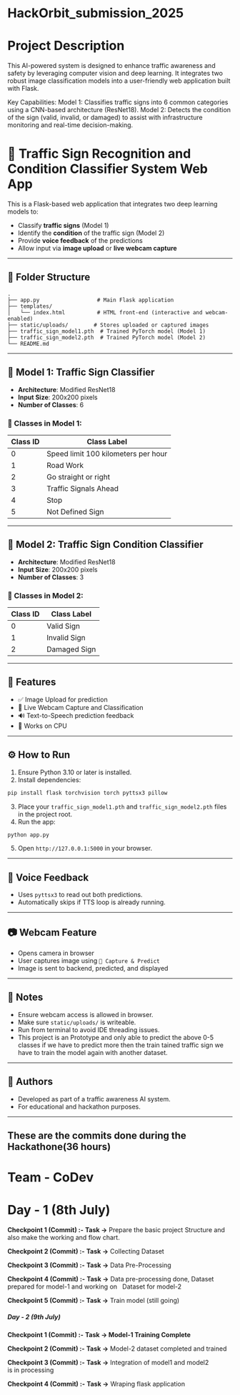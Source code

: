 # HackOrbit_submission_2025
# Project Description
This AI-powered system is designed to enhance traffic awareness and safety by leveraging computer vision and deep learning. It integrates two robust image classification models into a user-friendly web application built with Flask.

Key Capabilities:
Model 1: Classifies traffic signs into 6 common categories using a CNN-based architecture (ResNet18).
Model 2: Detects the condition of the sign (valid, invalid, or damaged) to assist with infrastructure monitoring and real-time decision-making.

# 🚦 Traffic Sign Recognition and Condition Classifier System Web App

This is a Flask-based web application that integrates two deep learning models to:

* Classify **traffic signs** (Model 1)
* Identify the **condition** of the traffic sign (Model 2)
* Provide **voice feedback** of the predictions
* Allow input via **image upload** or **live webcam capture**

---

## 📁 Folder Structure

```
.
├── app.py                  # Main Flask application
├── templates/
│   └── index.html          # HTML front-end (interactive and webcam-enabled)
├── static/uploads/        # Stores uploaded or captured images
├── traffic_sign_model1.pth  # Trained PyTorch model (Model 1)
├── traffic_sign_model2.pth  # Trained PyTorch model (Model 2)
└── README.md
```

---

## 🧠 Model 1: Traffic Sign Classifier

* **Architecture**: Modified ResNet18
* **Input Size**: 200x200 pixels
* **Number of Classes**: 6

### 🔢 Classes in Model 1:

| Class ID | Class Label                         |
| -------- | ----------------------------------- |
| 0        | Speed limit 100 kilometers per hour |
| 1        | Road Work                           |
| 2        | Go straight or right                |
| 3        | Traffic Signals Ahead               |
| 4        | Stop                                |
| 5        | Not Defined Sign                    |

---

## 🧠 Model 2: Traffic Sign Condition Classifier

* **Architecture**: Modified ResNet18
* **Input Size**: 200x200 pixels
* **Number of Classes**: 3

### 🔢 Classes in Model 2:

| Class ID | Class Label  |
| -------- | ------------ |
| 0        | Valid Sign   |
| 1        | Invalid Sign |
| 2        | Damaged Sign |

---

## 🧪 Features

* ✅ Image Upload for prediction
* 🎥 Live Webcam Capture and Classification
* 🔊 Text-to-Speech prediction feedback
* 🔁 Works on CPU

---

## ⚙️ How to Run

1. Ensure Python 3.10 or later is installed.
2. Install dependencies:

```bash
pip install flask torchvision torch pyttsx3 pillow
```

3. Place your `traffic_sign_model1.pth` and `traffic_sign_model2.pth` files in the project root.
4. Run the app:

```bash
python app.py
```

5. Open `http://127.0.0.1:5000` in your browser.

---

## 💬 Voice Feedback

* Uses `pyttsx3` to read out both predictions.
* Automatically skips if TTS loop is already running.

---

## 📷 Webcam Feature

* Opens camera in browser
* User captures image using `📸 Capture & Predict`
* Image is sent to backend, predicted, and displayed

---

## 📝 Notes

* Ensure webcam access is allowed in browser.
* Make sure `static/uploads/` is writeable.
* Run from terminal to avoid IDE threading issues.
* This project is an Prototype and only able to predict the above 0-5 classes if we have to predict more then the train tained traffic sign we have to train the model again with another dataset.

---

## 👤 Authors
* Developed as part of a traffic awareness AI system.
* For educational and hackathon purposes.

---
## These are the commits done during the Hackathone(36 hours)

# **Team -** CoDev

# Day - 1 (8th July)

**Checkpoint 1 (Commit) :-**
**Task ->** Prepare the basic project Structure and also make the working and flow chart.

**Checkpoint 2 (Commit) :-**
**Task ->** Collecting Dataset

**Checkpoint 3 (Commit) :-**
**Task ->** Data Pre-Processing

**Checkpoint 4 (Commit) :-**
**Task ->** Data pre-processing done, Dataset
 	prepared for  model-1 and working on
 	Dataset for model-2

**Checkpoint 5 (Commit) :-**
**Task ->** Train model (still going)

##### Day - 2 (9th July)

**Checkpoint 1 (Commit) :-**
**Task -> Model-1 Training Complete**

**Checkpoint 2 (Commit) :-**
**Task ->** Model-2 dataset completed and trained

**Checkpoint 3 (Commit) :-**
**Task ->** Integration of model1 and model2 is in processing

**Checkpoint 4 (Commit) :-**
**Task ->** Wraping flask application
